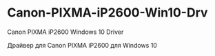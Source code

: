 # Canon-PIXMA-iP2600-Win10-Drv
Canon PIXMA iP2600 Windows 10 Driver

Драйвер для Canon PIXMA iP2600 для Windows 10
